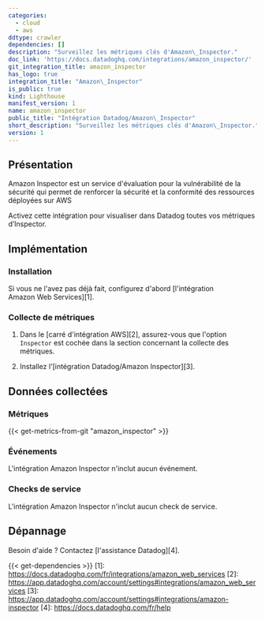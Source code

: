 ```yaml
---
categories:
  - cloud
  - aws
ddtype: crawler
dependencies: []
description: "Surveillez les métriques clés d'Amazon\_Inspector."
doc_link: 'https://docs.datadoghq.com/integrations/amazon_inspector/'
git_integration_title: amazon_inspector
has_logo: true
integration_title: "Amazon\_Inspector"
is_public: true
kind: Lighthouse
manifest_version: 1
name: amazon_inspector
public_title: "Intégration Datadog/Amazon\_Inspector"
short_description: "Surveillez les métriques clés d'Amazon\_Inspector."
version: 1
---
```

## Présentation
Amazon Inspector est un service d'évaluation pour la vulnérabilité de la sécurité qui permet de renforcer la sécurité et la conformité des ressources déployées sur AWS

Activez cette intégration pour visualiser dans Datadog toutes vos métriques d’Inspector.

## Implémentation
### Installation
Si vous ne l'avez pas déjà fait, configurez d'abord [l'intégration Amazon Web Services][1].

### Collecte de métriques
1. Dans le [carré d'intégration AWS][2], assurez-vous que l'option `Inspector` est cochée dans la section concernant la collecte des métriques.

2. Installez l'[intégration Datadog/Amazon Inspector][3].

## Données collectées
### Métriques
{{< get-metrics-from-git "amazon_inspector" >}}


### Événements
L'intégration Amazon Inspector n'inclut aucun événement.

### Checks de service
L'intégration Amazon Inspector n'inclut aucun check de service.

## Dépannage
Besoin d'aide ? Contactez [l'assistance Datadog][4].



{{< get-dependencies >}}
[1]: https://docs.datadoghq.com/fr/integrations/amazon_web_services
[2]: https://app.datadoghq.com/account/settings#integrations/amazon_web_services
[3]: https://app.datadoghq.com/account/settings#integrations/amazon-inspector
[4]: https://docs.datadoghq.com/fr/help
